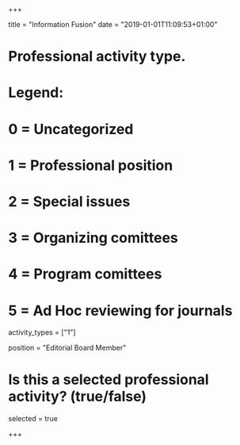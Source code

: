 +++ 

title = "Information Fusion" 
date = "2019-01-01T11:09:53+01:00"

# Professional activity type.
# Legend:
# 0 = Uncategorized
# 1 = Professional position
# 2 = Special issues
# 3 = Organizing comittees
# 4 = Program comittees
# 5 = Ad Hoc reviewing for journals

activity_types = ["1"]

position = "Editorial Board Member"

# Is this a selected professional activity? (true/false)

selected = true 

+++
